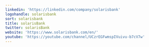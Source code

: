 ```yaml
---
linkedin: 'https://linkedin.com/company/solarisbank'
logohandle: solarisbank
sort: solarisbank
title: solarisBank
twitter: solarisBank
website: 'https://www.solarisbank.com/en/'
youtube: 'https://youtube.com/channel/UCzrEGFwmspIVuivu-b7cV7w'
---
```

